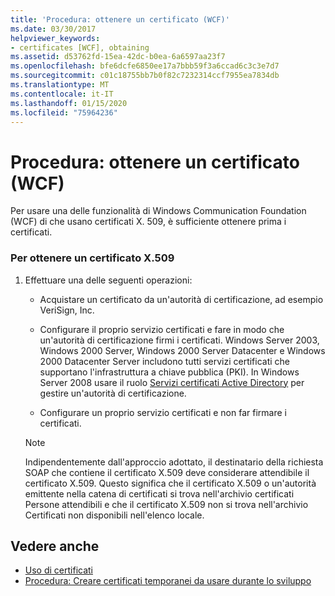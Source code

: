 ```yaml
---
title: 'Procedura: ottenere un certificato (WCF)'
ms.date: 03/30/2017
helpviewer_keywords:
- certificates [WCF], obtaining
ms.assetid: d53762fd-15ea-42dc-b0ea-6a6597aa23f7
ms.openlocfilehash: bfe6dcfe6850ee17a7bbb59f3a6ccad6c3c3e7d7
ms.sourcegitcommit: c01c18755bb7b0f82c7232314ccf7955ea7834db
ms.translationtype: MT
ms.contentlocale: it-IT
ms.lasthandoff: 01/15/2020
ms.locfileid: "75964236"
---
```

# <a name="how-to-obtain-a-certificate-wcf"></a>Procedura: ottenere un certificato (WCF)
Per usare una delle funzionalità di Windows Communication Foundation (WCF) di che usano certificati X. 509, è sufficiente ottenere prima i certificati.  
  
### <a name="to-obtain-an-x509-certificate"></a>Per ottenere un certificato X.509  
  
1. Effettuare una delle seguenti operazioni:  
  
    - Acquistare un certificato da un'autorità di certificazione, ad esempio VeriSign, Inc.  
  
    - Configurare il proprio servizio certificati e fare in modo che un'autorità di certificazione firmi i certificati. Windows Server 2003, Windows 2000 Server, Windows 2000 Server Datacenter e Windows 2000 Datacenter Server includono tutti servizi certificati che supportano l'infrastruttura a chiave pubblica (PKI). In Windows Server 2008 usare il ruolo [Servizi certificati Active Directory](https://docs.microsoft.com/previous-versions/windows/it-pro/windows-server-2008-R2-and-2008/cc731564(v=ws.10)) per gestire un'autorità di certificazione.  
  
    - Configurare un proprio servizio certificati e non far firmare i certificati.  
  
    > [!NOTE]
    > Indipendentemente dall'approccio adottato, il destinatario della richiesta SOAP che contiene il certificato X.509 deve considerare attendibile il certificato X.509. Questo significa che il certificato X.509 o un'autorità emittente nella catena di certificati si trova nell'archivio certificati Persone attendibili e che il certificato X.509 non si trova nell'archivio Certificati non disponibili nell'elenco locale.  
  
## <a name="see-also"></a>Vedere anche

- [Uso di certificati](../../../../docs/framework/wcf/feature-details/working-with-certificates.md)
- [Procedura: Creare certificati temporanei da usare durante lo sviluppo](../../../../docs/framework/wcf/feature-details/how-to-create-temporary-certificates-for-use-during-development.md)
